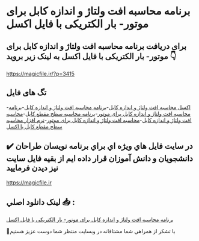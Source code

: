 # برنامه محاسبه افت ولتاژ و اندازه کابل برای موتور- بار الکتریکی با فایل اکسل

## برای دریافت برنامه محاسبه افت ولتاژ و اندازه کابل برای موتور- بار الکتریکی با فایل اکسل به لینک زیر بروید 👇

https://magicfile.ir/?p=3415

## تگ های فایل

-[اکسل محاسبه افت ولتاژ و اندازه کابل](https://magicfile.ir/product/%d9%85%d8%ad%d8%a7%d8%b3%d8%a8%d9%87-%d8%a7%d9%81%d8%aa-%d9%88%d9%84%d8%aa%d8%a7%da%98-%d9%88-%d8%a7%d9%86%d8%af%d8%a7%d8%b2%d9%87-%da%a9%d8%a7%d8%a8%d9%84-%d8%a8%d8%b1%d8%a7%db%8c-%d9%85%d9%88%d8%aa%d9%88%d8%b1-%d8%a8%d8%a7%d8%b1-%d8%a7%d9%84%da%a9%d8%aa%d8%b1%db%8c%da%a9%db%8c-%d8%a7%da%a9%d8%b3%d9%84/)-[برنامه محاسبه افت ولتاژ و اندازه کابل](https://magicfile.ir/product/%d9%85%d8%ad%d8%a7%d8%b3%d8%a8%d9%87-%d8%a7%d9%81%d8%aa-%d9%88%d9%84%d8%aa%d8%a7%da%98-%d9%88-%d8%a7%d9%86%d8%af%d8%a7%d8%b2%d9%87-%da%a9%d8%a7%d8%a8%d9%84-%d8%a8%d8%b1%d8%a7%db%8c-%d9%85%d9%88%d8%aa%d9%88%d8%b1-%d8%a8%d8%a7%d8%b1-%d8%a7%d9%84%da%a9%d8%aa%d8%b1%db%8c%da%a9%db%8c-%d8%a7%da%a9%d8%b3%d9%84/)-[برنامه محاسبه افت ولتاژ و اندازه کابل برای موتور](https://magicfile.ir/product/%d9%85%d8%ad%d8%a7%d8%b3%d8%a8%d9%87-%d8%a7%d9%81%d8%aa-%d9%88%d9%84%d8%aa%d8%a7%da%98-%d9%88-%d8%a7%d9%86%d8%af%d8%a7%d8%b2%d9%87-%da%a9%d8%a7%d8%a8%d9%84-%d8%a8%d8%b1%d8%a7%db%8c-%d9%85%d9%88%d8%aa%d9%88%d8%b1-%d8%a8%d8%a7%d8%b1-%d8%a7%d9%84%da%a9%d8%aa%d8%b1%db%8c%da%a9%db%8c-%d8%a7%da%a9%d8%b3%d9%84/)-[برنامه محاسبه سطح مقطع کابل](https://magicfile.ir/product/%d9%85%d8%ad%d8%a7%d8%b3%d8%a8%d9%87-%d8%a7%d9%81%d8%aa-%d9%88%d9%84%d8%aa%d8%a7%da%98-%d9%88-%d8%a7%d9%86%d8%af%d8%a7%d8%b2%d9%87-%da%a9%d8%a7%d8%a8%d9%84-%d8%a8%d8%b1%d8%a7%db%8c-%d9%85%d9%88%d8%aa%d9%88%d8%b1-%d8%a8%d8%a7%d8%b1-%d8%a7%d9%84%da%a9%d8%aa%d8%b1%db%8c%da%a9%db%8c-%d8%a7%da%a9%d8%b3%d9%84/)-[محاسبه افت ولتاژ و اندازه کابل](https://magicfile.ir/product/%d9%85%d8%ad%d8%a7%d8%b3%d8%a8%d9%87-%d8%a7%d9%81%d8%aa-%d9%88%d9%84%d8%aa%d8%a7%da%98-%d9%88-%d8%a7%d9%86%d8%af%d8%a7%d8%b2%d9%87-%da%a9%d8%a7%d8%a8%d9%84-%d8%a8%d8%b1%d8%a7%db%8c-%d9%85%d9%88%d8%aa%d9%88%d8%b1-%d8%a8%d8%a7%d8%b1-%d8%a7%d9%84%da%a9%d8%aa%d8%b1%db%8c%da%a9%db%8c-%d8%a7%da%a9%d8%b3%d9%84/)-[محاسبه افت ولتاژ و اندازه کابل برای موتور](https://magicfile.ir/product/%d9%85%d8%ad%d8%a7%d8%b3%d8%a8%d9%87-%d8%a7%d9%81%d8%aa-%d9%88%d9%84%d8%aa%d8%a7%da%98-%d9%88-%d8%a7%d9%86%d8%af%d8%a7%d8%b2%d9%87-%da%a9%d8%a7%d8%a8%d9%84-%d8%a8%d8%b1%d8%a7%db%8c-%d9%85%d9%88%d8%aa%d9%88%d8%b1-%d8%a8%d8%a7%d8%b1-%d8%a7%d9%84%da%a9%d8%aa%d8%b1%db%8c%da%a9%db%8c-%d8%a7%da%a9%d8%b3%d9%84/)-[نرم افزار محاسبه سطح مقطع کابل با اکسل](https://magicfile.ir/product/%d9%85%d8%ad%d8%a7%d8%b3%d8%a8%d9%87-%d8%a7%d9%81%d8%aa-%d9%88%d9%84%d8%aa%d8%a7%da%98-%d9%88-%d8%a7%d9%86%d8%af%d8%a7%d8%b2%d9%87-%da%a9%d8%a7%d8%a8%d9%84-%d8%a8%d8%b1%d8%a7%db%8c-%d9%85%d9%88%d8%aa%d9%88%d8%b1-%d8%a8%d8%a7%d8%b1-%d8%a7%d9%84%da%a9%d8%aa%d8%b1%db%8c%da%a9%db%8c-%d8%a7%da%a9%d8%b3%d9%84/)

## ✔️ در سايت فايل هاي ويژه اي براي برنامه نويسان طراحان دانشجويان و دانش آموزان قرار داده ايم از بقيه فايل سايت نيز ديدن فرماييد

https://magicfile.ir


## لينک دانلود اصلي 📥 :

[برنامه محاسبه افت ولتاژ و اندازه کابل برای موتور- بار الکتریکی با فایل اکسل](https://magicfile.ir/product/%d9%85%d8%ad%d8%a7%d8%b3%d8%a8%d9%87-%d8%a7%d9%81%d8%aa-%d9%88%d9%84%d8%aa%d8%a7%da%98-%d9%88-%d8%a7%d9%86%d8%af%d8%a7%d8%b2%d9%87-%da%a9%d8%a7%d8%a8%d9%84-%d8%a8%d8%b1%d8%a7%db%8c-%d9%85%d9%88%d8%aa%d9%88%d8%b1-%d8%a8%d8%a7%d8%b1-%d8%a7%d9%84%da%a9%d8%aa%d8%b1%db%8c%da%a9%db%8c-%d8%a7%da%a9%d8%b3%d9%84/) 


🙏با تشکر از همراهي شما مشتاقانه در وبسایت منتظر شما دوست عزیز هستیم


